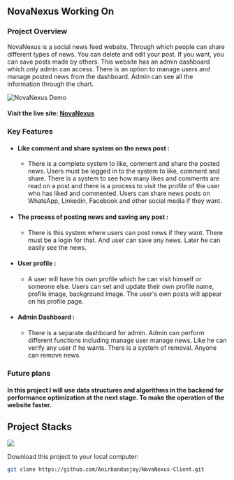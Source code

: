## NovaNexus Working On

### Project Overview
NovaNexus is a social news feed website. Through which people can share different types of news. You can delete and edit your post. If you want, you can save posts made by others. This website has an admin dashboard which only admin can access. There is an option to manage users and manage posted news from the dashboard. Admin can see all the information through the chart.

![NovaNexus Demo](https://i.ibb.co/YLxXsBw/novanexus-vercel-app-1.png)

#### Visit the live site: [NovaNexus](https://novanexus.vercel.app)


### Key Features

- #### Like comment and share system on the news post :
  - There is a complete system to like, comment and share the posted news. Users must be logged in to the system to like, comment and share. There is a system to see how many likes and comments are read on a post and there 
    is a process to visit the profile of the user who has liked and commented. Users can share news posts on WhatsApp, Linkedin, Facebook and other social media if they want.

- #### The process of posting news and saving any post :
  - There is this system where users can post news if they want. There must be a login for that. And user can save any news. Later he can easily see the news.

 - #### User profile :
   - A user will have his own profile which he can visit himself or someone else. Users can set and update their own profile name, profile image, background image. The user's own posts will appear on his profile page.

 - #### Admin Dashboard :
   - There is a separate dashboard for admin. Admin can perform different functions including manage user manage news. Like he can verify any user if he wants. There is a system of removal. Anyone can remove news.
 


### Future plans
#### In this project I will use data structures and algorithms in the backend for performance optimization at the next stage. To make the operation of the website faster.

## Project Stacks

<p align="left">
  <a href="https://skillicons.dev">
    <img src="https://skillicons.dev/icons?i=react,ts,express,mongodb,tailwindcss,firebase" />
  </a>
</p>

Download this project to your local computer:

```bash
git clone https://github.com/Anirbandasjoy/NovaNexus-Client.git

